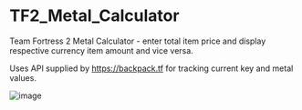 # TF2_Metal_Calculator
Team Fortress 2 Metal Calculator - enter total item price and display respective currency item amount and vice versa.  
  
Uses API supplied by https://backpack.tf for tracking current key and metal values.  
  
  ![image](https://i.imgur.com/UjWnmNM.jpg)
